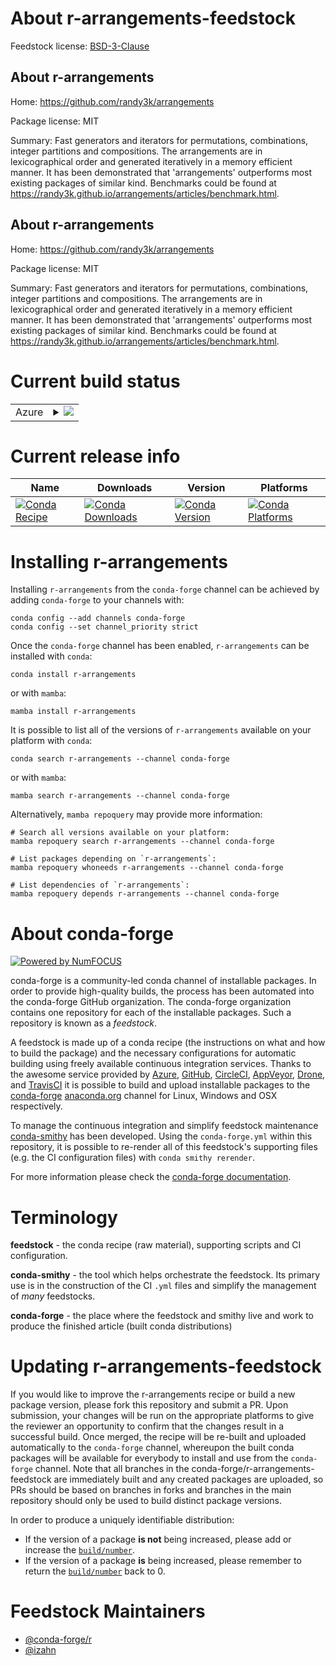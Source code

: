 About r-arrangements-feedstock
==============================

Feedstock license: [BSD-3-Clause](https://github.com/conda-forge/r-arrangements-feedstock/blob/main/LICENSE.txt)


About r-arrangements
--------------------

Home: https://github.com/randy3k/arrangements

Package license: MIT

Summary: Fast generators and iterators for permutations, combinations, integer partitions and compositions. The arrangements are in lexicographical order and generated iteratively in a memory efficient manner. It has been demonstrated that 'arrangements' outperforms most existing packages of similar kind. Benchmarks could be found at <https://randy3k.github.io/arrangements/articles/benchmark.html>.

About r-arrangements
--------------------

Home: https://github.com/randy3k/arrangements

Package license: MIT

Summary: Fast generators and iterators for permutations, combinations, integer partitions and compositions. The arrangements are in lexicographical order and generated iteratively in a memory efficient manner. It has been demonstrated that 'arrangements' outperforms most existing packages of similar kind. Benchmarks could be found at <https://randy3k.github.io/arrangements/articles/benchmark.html>.

Current build status
====================


<table>
    
  <tr>
    <td>Azure</td>
    <td>
      <details>
        <summary>
          <a href="https://dev.azure.com/conda-forge/feedstock-builds/_build/latest?definitionId=14537&branchName=main">
            <img src="https://dev.azure.com/conda-forge/feedstock-builds/_apis/build/status/r-arrangements-feedstock?branchName=main">
          </a>
        </summary>
        <table>
          <thead><tr><th>Variant</th><th>Status</th></tr></thead>
          <tbody><tr>
              <td>linux_64_r_base4.3</td>
              <td>
                <a href="https://dev.azure.com/conda-forge/feedstock-builds/_build/latest?definitionId=14537&branchName=main">
                  <img src="https://dev.azure.com/conda-forge/feedstock-builds/_apis/build/status/r-arrangements-feedstock?branchName=main&jobName=linux&configuration=linux%20linux_64_r_base4.3" alt="variant">
                </a>
              </td>
            </tr><tr>
              <td>linux_64_r_base4.4</td>
              <td>
                <a href="https://dev.azure.com/conda-forge/feedstock-builds/_build/latest?definitionId=14537&branchName=main">
                  <img src="https://dev.azure.com/conda-forge/feedstock-builds/_apis/build/status/r-arrangements-feedstock?branchName=main&jobName=linux&configuration=linux%20linux_64_r_base4.4" alt="variant">
                </a>
              </td>
            </tr><tr>
              <td>linux_aarch64_r_base4.3</td>
              <td>
                <a href="https://dev.azure.com/conda-forge/feedstock-builds/_build/latest?definitionId=14537&branchName=main">
                  <img src="https://dev.azure.com/conda-forge/feedstock-builds/_apis/build/status/r-arrangements-feedstock?branchName=main&jobName=linux&configuration=linux%20linux_aarch64_r_base4.3" alt="variant">
                </a>
              </td>
            </tr><tr>
              <td>linux_aarch64_r_base4.4</td>
              <td>
                <a href="https://dev.azure.com/conda-forge/feedstock-builds/_build/latest?definitionId=14537&branchName=main">
                  <img src="https://dev.azure.com/conda-forge/feedstock-builds/_apis/build/status/r-arrangements-feedstock?branchName=main&jobName=linux&configuration=linux%20linux_aarch64_r_base4.4" alt="variant">
                </a>
              </td>
            </tr><tr>
              <td>linux_ppc64le_r_base4.3</td>
              <td>
                <a href="https://dev.azure.com/conda-forge/feedstock-builds/_build/latest?definitionId=14537&branchName=main">
                  <img src="https://dev.azure.com/conda-forge/feedstock-builds/_apis/build/status/r-arrangements-feedstock?branchName=main&jobName=linux&configuration=linux%20linux_ppc64le_r_base4.3" alt="variant">
                </a>
              </td>
            </tr><tr>
              <td>linux_ppc64le_r_base4.4</td>
              <td>
                <a href="https://dev.azure.com/conda-forge/feedstock-builds/_build/latest?definitionId=14537&branchName=main">
                  <img src="https://dev.azure.com/conda-forge/feedstock-builds/_apis/build/status/r-arrangements-feedstock?branchName=main&jobName=linux&configuration=linux%20linux_ppc64le_r_base4.4" alt="variant">
                </a>
              </td>
            </tr><tr>
              <td>osx_64_r_base4.3</td>
              <td>
                <a href="https://dev.azure.com/conda-forge/feedstock-builds/_build/latest?definitionId=14537&branchName=main">
                  <img src="https://dev.azure.com/conda-forge/feedstock-builds/_apis/build/status/r-arrangements-feedstock?branchName=main&jobName=osx&configuration=osx%20osx_64_r_base4.3" alt="variant">
                </a>
              </td>
            </tr><tr>
              <td>osx_64_r_base4.4</td>
              <td>
                <a href="https://dev.azure.com/conda-forge/feedstock-builds/_build/latest?definitionId=14537&branchName=main">
                  <img src="https://dev.azure.com/conda-forge/feedstock-builds/_apis/build/status/r-arrangements-feedstock?branchName=main&jobName=osx&configuration=osx%20osx_64_r_base4.4" alt="variant">
                </a>
              </td>
            </tr><tr>
              <td>osx_arm64_r_base4.3</td>
              <td>
                <a href="https://dev.azure.com/conda-forge/feedstock-builds/_build/latest?definitionId=14537&branchName=main">
                  <img src="https://dev.azure.com/conda-forge/feedstock-builds/_apis/build/status/r-arrangements-feedstock?branchName=main&jobName=osx&configuration=osx%20osx_arm64_r_base4.3" alt="variant">
                </a>
              </td>
            </tr><tr>
              <td>osx_arm64_r_base4.4</td>
              <td>
                <a href="https://dev.azure.com/conda-forge/feedstock-builds/_build/latest?definitionId=14537&branchName=main">
                  <img src="https://dev.azure.com/conda-forge/feedstock-builds/_apis/build/status/r-arrangements-feedstock?branchName=main&jobName=osx&configuration=osx%20osx_arm64_r_base4.4" alt="variant">
                </a>
              </td>
            </tr><tr>
              <td>win_64_r_base4.3</td>
              <td>
                <a href="https://dev.azure.com/conda-forge/feedstock-builds/_build/latest?definitionId=14537&branchName=main">
                  <img src="https://dev.azure.com/conda-forge/feedstock-builds/_apis/build/status/r-arrangements-feedstock?branchName=main&jobName=win&configuration=win%20win_64_r_base4.3" alt="variant">
                </a>
              </td>
            </tr><tr>
              <td>win_64_r_base4.4</td>
              <td>
                <a href="https://dev.azure.com/conda-forge/feedstock-builds/_build/latest?definitionId=14537&branchName=main">
                  <img src="https://dev.azure.com/conda-forge/feedstock-builds/_apis/build/status/r-arrangements-feedstock?branchName=main&jobName=win&configuration=win%20win_64_r_base4.4" alt="variant">
                </a>
              </td>
            </tr>
          </tbody>
        </table>
      </details>
    </td>
  </tr>
</table>

Current release info
====================

| Name | Downloads | Version | Platforms |
| --- | --- | --- | --- |
| [![Conda Recipe](https://img.shields.io/badge/recipe-r--arrangements-green.svg)](https://anaconda.org/conda-forge/r-arrangements) | [![Conda Downloads](https://img.shields.io/conda/dn/conda-forge/r-arrangements.svg)](https://anaconda.org/conda-forge/r-arrangements) | [![Conda Version](https://img.shields.io/conda/vn/conda-forge/r-arrangements.svg)](https://anaconda.org/conda-forge/r-arrangements) | [![Conda Platforms](https://img.shields.io/conda/pn/conda-forge/r-arrangements.svg)](https://anaconda.org/conda-forge/r-arrangements) |

Installing r-arrangements
=========================

Installing `r-arrangements` from the `conda-forge` channel can be achieved by adding `conda-forge` to your channels with:

```
conda config --add channels conda-forge
conda config --set channel_priority strict
```

Once the `conda-forge` channel has been enabled, `r-arrangements` can be installed with `conda`:

```
conda install r-arrangements
```

or with `mamba`:

```
mamba install r-arrangements
```

It is possible to list all of the versions of `r-arrangements` available on your platform with `conda`:

```
conda search r-arrangements --channel conda-forge
```

or with `mamba`:

```
mamba search r-arrangements --channel conda-forge
```

Alternatively, `mamba repoquery` may provide more information:

```
# Search all versions available on your platform:
mamba repoquery search r-arrangements --channel conda-forge

# List packages depending on `r-arrangements`:
mamba repoquery whoneeds r-arrangements --channel conda-forge

# List dependencies of `r-arrangements`:
mamba repoquery depends r-arrangements --channel conda-forge
```


About conda-forge
=================

[![Powered by
NumFOCUS](https://img.shields.io/badge/powered%20by-NumFOCUS-orange.svg?style=flat&colorA=E1523D&colorB=007D8A)](https://numfocus.org)

conda-forge is a community-led conda channel of installable packages.
In order to provide high-quality builds, the process has been automated into the
conda-forge GitHub organization. The conda-forge organization contains one repository
for each of the installable packages. Such a repository is known as a *feedstock*.

A feedstock is made up of a conda recipe (the instructions on what and how to build
the package) and the necessary configurations for automatic building using freely
available continuous integration services. Thanks to the awesome service provided by
[Azure](https://azure.microsoft.com/en-us/services/devops/), [GitHub](https://github.com/),
[CircleCI](https://circleci.com/), [AppVeyor](https://www.appveyor.com/),
[Drone](https://cloud.drone.io/welcome), and [TravisCI](https://travis-ci.com/)
it is possible to build and upload installable packages to the
[conda-forge](https://anaconda.org/conda-forge) [anaconda.org](https://anaconda.org/)
channel for Linux, Windows and OSX respectively.

To manage the continuous integration and simplify feedstock maintenance
[conda-smithy](https://github.com/conda-forge/conda-smithy) has been developed.
Using the ``conda-forge.yml`` within this repository, it is possible to re-render all of
this feedstock's supporting files (e.g. the CI configuration files) with ``conda smithy rerender``.

For more information please check the [conda-forge documentation](https://conda-forge.org/docs/).

Terminology
===========

**feedstock** - the conda recipe (raw material), supporting scripts and CI configuration.

**conda-smithy** - the tool which helps orchestrate the feedstock.
                   Its primary use is in the construction of the CI ``.yml`` files
                   and simplify the management of *many* feedstocks.

**conda-forge** - the place where the feedstock and smithy live and work to
                  produce the finished article (built conda distributions)


Updating r-arrangements-feedstock
=================================

If you would like to improve the r-arrangements recipe or build a new
package version, please fork this repository and submit a PR. Upon submission,
your changes will be run on the appropriate platforms to give the reviewer an
opportunity to confirm that the changes result in a successful build. Once
merged, the recipe will be re-built and uploaded automatically to the
`conda-forge` channel, whereupon the built conda packages will be available for
everybody to install and use from the `conda-forge` channel.
Note that all branches in the conda-forge/r-arrangements-feedstock are
immediately built and any created packages are uploaded, so PRs should be based
on branches in forks and branches in the main repository should only be used to
build distinct package versions.

In order to produce a uniquely identifiable distribution:
 * If the version of a package **is not** being increased, please add or increase
   the [``build/number``](https://docs.conda.io/projects/conda-build/en/latest/resources/define-metadata.html#build-number-and-string).
 * If the version of a package **is** being increased, please remember to return
   the [``build/number``](https://docs.conda.io/projects/conda-build/en/latest/resources/define-metadata.html#build-number-and-string)
   back to 0.

Feedstock Maintainers
=====================

* [@conda-forge/r](https://github.com/orgs/conda-forge/teams/r/)
* [@izahn](https://github.com/izahn/)

